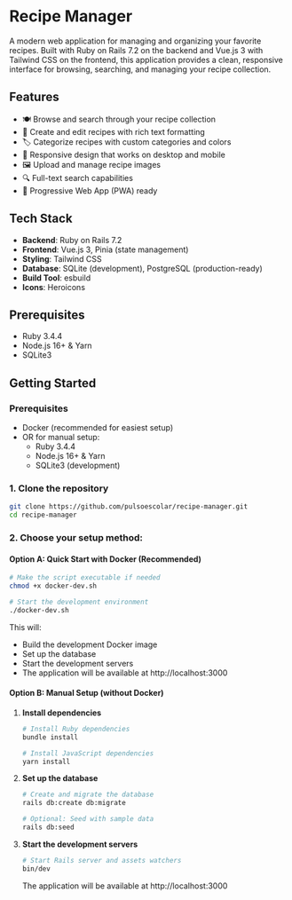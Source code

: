 # Recipe Manager

A modern web application for managing and organizing your favorite recipes. Built with Ruby on Rails 7.2 on the backend and Vue.js 3 with Tailwind CSS on the frontend, this application provides a clean, responsive interface for browsing, searching, and managing your recipe collection.

## Features

- 🍽️ Browse and search through your recipe collection
- 📝 Create and edit recipes with rich text formatting
- 🏷️ Categorize recipes with custom categories and colors
- 📱 Responsive design that works on desktop and mobile
- 🖼️ Upload and manage recipe images
- 🔍 Full-text search capabilities
- 📱 Progressive Web App (PWA) ready

## Tech Stack

- **Backend**: Ruby on Rails 7.2
- **Frontend**: Vue.js 3, Pinia (state management)
- **Styling**: Tailwind CSS
- **Database**: SQLite (development), PostgreSQL (production-ready)
- **Build Tool**: esbuild
- **Icons**: Heroicons

## Prerequisites

- Ruby 3.4.4
- Node.js 16+ & Yarn
- SQLite3

## Getting Started

### Prerequisites

- Docker (recommended for easiest setup)
- OR for manual setup:
  - Ruby 3.4.4
  - Node.js 16+ & Yarn
  - SQLite3 (development)

### 1. Clone the repository

```bash
git clone https://github.com/pulsoescolar/recipe-manager.git
cd recipe-manager
```

### 2. Choose your setup method:

#### Option A: Quick Start with Docker (Recommended)

```bash
# Make the script executable if needed
chmod +x docker-dev.sh

# Start the development environment
./docker-dev.sh
```

This will:
- Build the development Docker image
- Set up the database
- Start the development servers
- The application will be available at http://localhost:3000

#### Option B: Manual Setup (without Docker)

1. **Install dependencies**
   ```bash
   # Install Ruby dependencies
   bundle install
   
   # Install JavaScript dependencies
   yarn install
   ```

3. **Set up the database**
   ```bash
   # Create and migrate the database
   rails db:create db:migrate
   
   # Optional: Seed with sample data
   rails db:seed
   ```

4. **Start the development servers**
   ```bash
   # Start Rails server and assets watchers
   bin/dev
   ```
   The application will be available at http://localhost:3000
